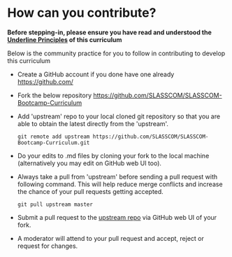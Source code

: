 # How can you contribute?

**Before stepping-in, please ensure you have read and understood the [Underline Principles](./README.md#underline-principles) of this curriculum**

Below is the community practice for you to follow in contributing to develop this curriculum

- Create a GitHub account if you done have one already
  https://github.com/
- Fork the below repository
  https://github.com/SLASSCOM/SLASSCOM-Bootcamp-Curriculum
- Add 'upstream' repo to your local cloned git repository so that you are able to obtain the latest directly from the 'upstream'.

  `git remote add upstream https://github.com/SLASSCOM/SLASSCOM-Bootcamp-Curriculum.git`

- Do your edits to .md files by cloning your fork to the local machine (alternatively you may edit on GitHub web UI too).
- Always take a pull from 'upstream' before sending a pull request with following command. This will help reduce merge conflicts and increase the chance of your pull requests getting accepted.

  `git pull upstream master`

- Submit a pull request to the [upstream repo](https://github.com/SLASSCOM/SLASSCOM-Bootcamp-Curriculum) via GitHub web UI of your fork.
- A moderator will attend to your pull request and accept, reject or request for changes.
